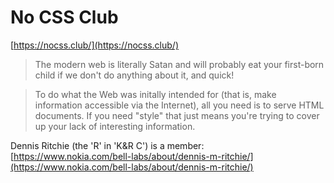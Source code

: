 # No CSS Club

[https://nocss.club/](https://nocss.club/)

> The modern web is literally Satan and will probably eat your first-born child if we don't do anything about it, and quick!

> To do what the Web was initally intended for (that is, make information accessible via the Internet), all you need is to serve HTML documents. If you need "style" that just means you're trying to cover up your lack of interesting information. 

Dennis Ritchie (the 'R' in 'K&R C') is a member: [https://www.nokia.com/bell-labs/about/dennis-m-ritchie/](https://www.nokia.com/bell-labs/about/dennis-m-ritchie/)
